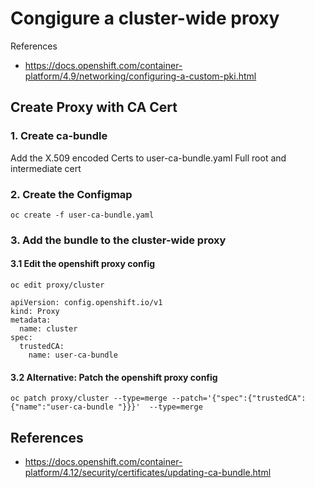 # Congigure a cluster-wide proxy

References
- https://docs.openshift.com/container-platform/4.9/networking/configuring-a-custom-pki.html

## Create Proxy with CA Cert

### 1. Create ca-bundle
Add the X.509 encoded Certs to user-ca-bundle.yaml
Full root and intermediate cert

### 2. Create the Configmap
```
oc create -f user-ca-bundle.yaml
```

### 3. Add the bundle to the cluster-wide proxy

#### 3.1 Edit the openshift proxy config
```
oc edit proxy/cluster

apiVersion: config.openshift.io/v1
kind: Proxy
metadata:
  name: cluster
spec:
  trustedCA:
    name: user-ca-bundle 
```

#### 3.2 Alternative: Patch the openshift proxy config
```
oc patch proxy/cluster --type=merge --patch='{"spec":{"trustedCA":{"name":"user-ca-bundle "}}}'  --type=merge
```

## References
- https://docs.openshift.com/container-platform/4.12/security/certificates/updating-ca-bundle.html